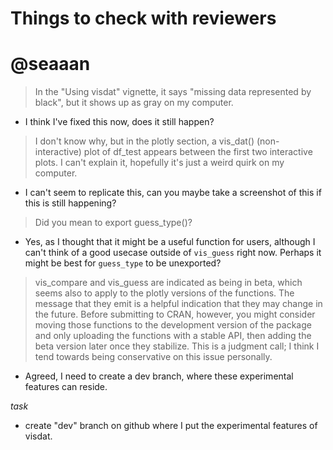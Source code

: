 # Things to check with reviewers

# @seaaan

> In the "Using visdat" vignette, it says "missing data represented by black", but it shows up as gray on my computer.

- I think I've fixed this now, does it still happen?

> I don't know why, but in the plotly section, a vis_dat() (non-interactive) plot of df_test appears between the first two interactive plots. I can't explain it, hopefully it's just a weird quirk on my computer.

- I can't seem to replicate this, can you maybe take a screenshot of this if this is still happening?


> Did you mean to export guess_type()?

- Yes, as I thought that it might be a useful function for users, although I can't think of a good usecase outside of `vis_guess` right now. Perhaps it might be best for `guess_type` to be unexported?


> vis_compare and vis_guess are indicated as being in beta, which seems also to apply to the plotly versions of the functions. The message that they emit is a helpful indication that they may change in the future. Before submitting to CRAN, however, you might consider moving those functions to the development version of the package and only uploading the functions with a stable API, then adding the beta version later once they stabilize. This is a judgment call; I think I tend towards being conservative on this issue personally.

- Agreed, I need to create a dev branch, where these experimental features can reside.

*task*
- create "dev" branch on github where I put the experimental features of visdat.
